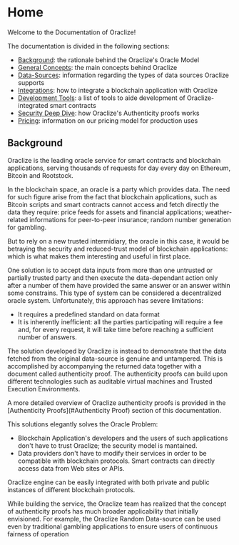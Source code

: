 # Home

Welcome to the Documentation of Oraclize!

The documentation is divided in the following sections:

* [Background](#background): the rationale behind the Oraclize's Oracle Model
* [General Concepts](#general-concepts): the main concepts behind Oraclize 
* [Data-Sources](#data-source):  information regarding the types of data sources Oraclize supports
* [Integrations](#integrations): how to integrate a blockchain application with Oraclize
* [Development Tools](#development-tools): a list of tools to aide development of Oraclize-integrated smart contracts
* [Security Deep Dive](#security-deep-dive): how Oraclize's Authenticity proofs works 
* [Pricing](#pricing): information on our pricing model for production uses 


## Background 

Oraclize is the leading oracle service for smart contracts and blockchain applications, serving thousands of requests for day every day on Ethereum, Bitcoin and Rootstock.

In the blockchain space, an oracle is a party which provides data. The need for such figure arise from the fact that blockchain applications, such as Bitcoin scripts and smart contracts cannot access and fetch directly the data they require: price feeds for assets and financial applications; weather-related informations for peer-to-peer insurance; random number generation for gambling. 

But to rely on a new trusted intermidiary, the oracle in this case, it would be betraying the security and reduced-trust model of blockchain applications: which is what makes them interesting and useful in first place. 

One solution is to accept data inputs from more than one untrusted or partially trusted party and then execute the data-dependant action only after a number of them have provided the same answer or an answer within some constrains. This type of system can be considered a decentralized oracle system. Unfortunately, this approach has severe limitations:

* It requires a predefined standard on data format 
* It is inherently inefficient: all the parties participating will require a fee and, for every request, it will take time before reaching a sufficient number of answers. 

The solution developed by Oraclize is instead to demonstrate that the data fetched from the original data-source is genuine and untampered. This is accomplished by accompanying the returned data together with a document called authenticity proof. The authenticity proofs can build upon different technologies such as auditable virtual machines and Trusted Execution Environments. 

A more detailed overview of Oraclize authenticity proofs is provided in the [Authenticity Proofs](#Authenticity Proof) section of this documentation.

This solutions elegantly solves the Oracle Problem:
* Blockchain Application's developers and the users of such applications don't have to trust Oraclize; the security model is mantained.
* Data providers don't have to modify their services in order to be compatible with blockchain protocols. Smart contracts can directly access data from Web sites or APIs. 

Oraclize engine can be easily integrated with both private and public instances of different blockchain protocols.

While building the service, the Oraclize team has realized that the concept of authenticity proofs has much broader applicability that initially envisioned. For example, the Oraclize Random Data-source can be used even by traditional gambling applications to ensure users of continuous fairness of operation


